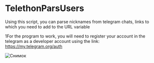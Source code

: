 # TelethonParsUsers

Using this script, you can parse nicknames from telegram chats, links to which you need to add to the URL variable


1For the program to work, you will need to register your account in the telegram as a developer account using the link: https://my.telegram.org/auth

![Снимок](https://user-images.githubusercontent.com/97433829/205083335-07e0bce1-153e-4ceb-833c-1bc61cd20311.PNG)
